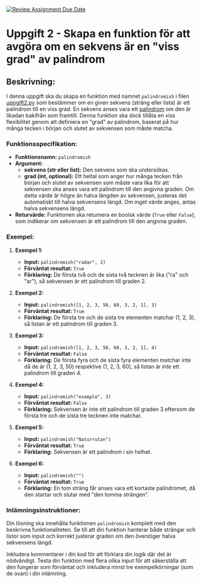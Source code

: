 [![Review Assignment Due Date](https://classroom.github.com/assets/deadline-readme-button-24ddc0f5d75046c5622901739e7c5dd533143b0c8e959d652212380cedb1ea36.svg)](https://classroom.github.com/a/0JrI-SHB)
# Uppgift 2 - Skapa en funktion för att avgöra om en sekvens är en "viss grad" av palindrom

## Beskrivning:

I denna uppgift ska du skapa en funktion med namnet `palindromish` i filen [uppgift2.py](uppgift2.py) som bestämmer om en given sekvens (sträng eller lista) är ett palindrom till en viss grad. En sekvens anses vara ett [palindrom](https://sv.wikipedia.org/wiki/Palindrom) om den är likadan bakifrån som framtill. Denna funktion ska dock tillåta en viss flexibilitet genom att definiera en "grad" av palindrom, baserat på hur många tecken i början och slutet av sekvensen som måste matcha.

### Funktionsspecifikation:

- **Funktionsnamn:** `palindromish`
- **Argument:**
  - **sekvens (str eller list):** Den sekvens som ska undersökas.
  - **grad (int, optional):** Ett heltal som anger hur många tecken från början och slutet av sekvensen som måste vara lika för att sekvensen ska anses vara ett palindrom till den angivna graden. Om detta värde är högre än halva längden av sekvensen, justeras det automatiskt till halva sekvensens längd. Om inget värde anges, antas halva sekvensens längd.
- **Returvärde:** Funktionen ska returnera en boolsk värde (`True` eller `False`), som indikerar om sekvensen är ett palindrom till den angivna graden.

### Exempel:

1. **Exempel 1:**
   - **Input:** `palindromish("radar", 2)`
   - **Förväntat resultat:** `True`
   - **Förklaring:** De första två och de sista två tecknen är lika ("ra" och "ar"), så sekvensen är ett palindrom till graden 2.

2. **Exempel 2:**
   - **Input:** `palindromish([1, 2, 3, 50, 60, 3, 2, 1], 3)`
   - **Förväntat resultat:** `True`
   - **Förklaring:** De första tre och de sista tre elementen matchar (1, 2, 3), så listan är ett palindrom till graden 3.

3. **Exempel 3:**
   - **Input:** `palindromish([1, 2, 3, 50, 60, 3, 2, 1], 4)`
   - **Förväntat resultat:** `False`
   - **Förklaring:** De första fyra och de sista fyra elementen matchar inte då de är (1, 2, 3, 50) respektive (1, 2, 3, 60), så listan är *inte* ett palindrom till graden 4.

4. **Exempel 4:**
   - **Input:** `palindromish("example", 3)`
   - **Förväntat resultat:** `False`
   - **Förklaring:** Sekvensen är inte ett palindrom till graden 3 eftersom de första tre och de sista tre tecknen inte matchar.

5. **Exempel 5:**
   - **Input:** `palindromish("Naturrutan")`
   - **Förväntat resultat:** `True`
   - **Förklaring:** Sekvensen är ett palindrom i sin helhet.

6. **Exempel 6:**
   - **Input:** `palindromish("")`
   - **Förväntat resultat:** `True`
   - **Förklaring:** En tom sträng får anses vara ett kortaste palindromet, då den startar och slutar med "den tomma strängen".

### Inlämningsinstruktioner:

Din lösning ska innehålla funktionen `palindromish` komplett med den beskrivna funktionaliteten. Se till att din funktion hanterar både strängar och listor som input och korrekt justerar graden om den överstiger halva sekvensens längd.

Inkludera kommentarer i din kod för att förklara din logik där det är nödvändigt. Testa din funktion med flera olika input för att säkerställa att den fungerar som förväntat och inkludera minst tre exempelkörningar (som de ovan) i din inlämning.
